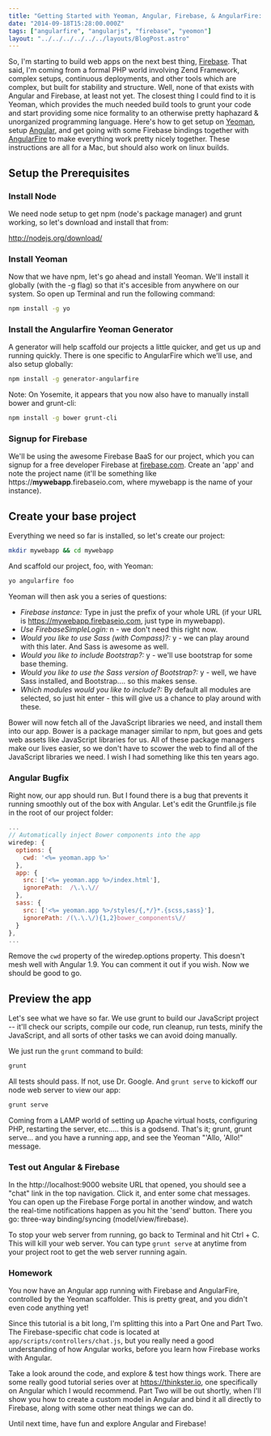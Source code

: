 ```yaml
---
title: "Getting Started with Yeoman, Angular, Firebase, & AngularFire: Part One"
date: "2014-09-18T15:28:00.000Z"
tags: ["angularfire", "angularjs", "firebase", "yeomon"]
layout: "../../../../../../layouts/BlogPost.astro"
---
```


So, I'm starting to build web apps on the next best thing, <a href="http://firebase.com" target="_blank">Firebase</a>. That said, I'm coming from a formal PHP world involving Zend Framework, complex setups, continuous deployments, and other tools which are complex, but built for stability and structure. Well, none of that exists with Angular and Firebase, at least not yet. The closest thing I could find to it is Yeoman, which provides the much needed build tools to grunt your code and start providing some nice formality to an otherwise pretty haphazard & unorganized programming language. Here's how to get setup on <a href="http://yeoman.io" target="_blank">Yeoman</a>, setup <a href="https://angularjs.org" target="_blank">Angular</a>, and get going with some Firebase bindings together with <a href="https://www.firebase.com/docs/web/libraries/angular/index.html" target="_blank">AngularFire</a> to make everything work pretty nicely together. These instructions are all for a Mac, but should also work on linux builds.

## Setup the Prerequisites

### Install Node

We need node setup to get npm (node's package manager) and grunt working, so let's download and install that from:

http://nodejs.org/download/

### Install Yeoman

Now that we have npm, let's go ahead and install Yeoman. We'll install it globally (with the -g flag) so that it's accesible from anywhere on our system. So open up Terminal and run the following command:

```bash
npm install -g yo
```

### Install the Angularfire Yeoman Generator

A generator will help scaffold our projects a little quicker, and get us up and running quickly. There is one specific to AngularFire which we'll use, and also setup globally:

```bash
npm install -g generator-angularfire
```

Note: On Yosemite, it appears that you now also have to manually install bower and grunt-cli:

```bash
npm install -g bower grunt-cli
```

### Signup for Firebase

We'll be using the awesome Firebase BaaS for our project, which you can signup for a free developer Firebase at <a href="http://firebase.com" target="_blank">firebase.com</a>. Create an 'app' and note the project name (it'll be something like https://**mywebapp**.firebaseio.com, where mywebapp is the name of your instance).

## Create your base project

Everything we need so far is installed, so let's create our project:

```bash
mkdir mywebapp && cd mywebapp
```

And scaffold our project, foo, with Yeoman:

```bash
yo angularfire foo
```

Yeoman will then ask you a series of questions:

- *Firebase instance:* Type in just the prefix of your whole URL (if your URL is https://mywebapp.firebaseio.com, just type in mywebapp).
- *Use FirebaseSimpleLogin:* n - we don't need this right now.
- *Would you like to use Sass (with Compass)?:* y - we can play around with this later. And Sass is awesome as well.
- *Would you like to include Bootstrap?:* y - we'll use bootstrap for some base theming.
- *Would you like to use the Sass version of Bootstrap?:* y - well, we have Sass installed, and Bootstrap.... so this makes sense.
- *Which modules would you like to include?:* By default all modules are selected, so just hit enter - this will give us a chance to play around with these.

Bower will now fetch all of the JavaScript libraries we need, and install them into our app. Bower is a package manager similar to npm, but goes and gets web assets like JavaScript libraries for us. All of these package managers make our lives easier, so we don't have to scower the web to find all of the JavaScript libraries we need. I wish I had something like this ten years ago.

### Angular Bugfix

Right now, our app should run. But I found there is a bug that prevents it running smoothly out of the box with Angular. Let's edit the Gruntfile.js file in the root of our project folder:

```js
...
// Automatically inject Bower components into the app
wiredep: {
  options: {
    cwd: '<%= yeoman.app %>'
  },
  app: {
    src: ['<%= yeoman.app %>/index.html'],
    ignorePath:  /\.\.\//
  },
  sass: {
    src: ['<%= yeoman.app %>/styles/{,*/}*.{scss,sass}'],
    ignorePath: /(\.\.\/){1,2}bower_components\//
  }
},
...
```

Remove the `cwd` property of the wiredep.options property. This doesn't mesh well with Angular 1.9. You can comment it out if you wish. Now we should be good to go.

## Preview the app

Let's see what we have so far. We use grunt to build our JavaScript project -- it'll check our scripts, compile our code, run cleanup, run tests, minify the JavaScript, and all sorts of other tasks we can avoid doing manually.

We just run the `grunt` command to build:

```bash
grunt
```

All tests should pass. If not, use Dr. Google. And `grunt serve` to kickoff our node web server to view our app:

```bash
grunt serve
```

Coming from a LAMP world of setting up Apache virtual hosts, configuring PHP, restarting the server, etc..... this is a godsend. That's it; grunt, grunt serve... and you have a running app, and see the Yeoman "'Allo, 'Allo!" message.

### Test out Angular & Firebase

In the http://localhost:9000 website URL that opened, you should see a "chat" link in the top navigation. Click it, and enter some chat messages. You can open up the Firebase Forge portal in another window, and watch the real-time notifications happen as you hit the 'send' button. There you go: three-way binding/syncing (model/view/firebase).

To stop your web server from running, go back to Terminal and hit Ctrl + C. This will kill your web server. You can type `grunt serve` at anytime from your project root to get the web server running again.

### Homework

You now have an Angular app running with Firebase and AngularFire, controlled by the Yeoman scaffolder. This is pretty great, and you didn't even code anything yet!

Since this tutorial is a bit long, I'm splitting this into a Part One and Part Two. The Firebase-specific chat code is located at `app/scripts/controllers/chat.js`, but you really need a good understanding of how Angular works, before you learn how Firebase works with Angular.

Take a look around the code, and explore & test how things work. There are some really good tutorial series over at <a href="https://thinkster.io" target="_blank">https://thinkster.io</a>, one specifically on Angular which I would recommend. Part Two will be out shortly, when I'll show you how to create a custom model in Angular and bind it all directly to Firebase, along with some other neat things we can do.

Until next time, have fun and explore Angular and Firebase!
